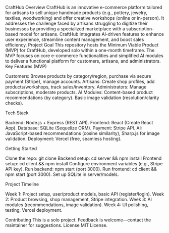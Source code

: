 CraftHub
Overview
CraftHub is an innovative e-commerce platform tailored for artisans to sell unique handmade products (e.g., pottery, jewelry, textiles, woodworking) and offer creative workshops (online or in-person). It addresses the challenge faced by artisans struggling to digitize their businesses by providing a specialized marketplace with a subscription-based model for artisans. CraftHub integrates AI-driven features to enhance user experience, streamline content management, and boost sales efficiency.
Project Goal
This repository hosts the Minimum Viable Product (MVP) for CraftHub, developed solo within a one-month timeframe. The MVP focuses on core e-commerce functionalities and simplified AI modules to deliver a functional platform for customers, artisans, and administrators.
Key Features (MVP)

Customers: Browse products by category/region, purchase via secure payment (Stripe), manage accounts.
Artisans: Create shop profiles, add products/workshops, track sales/inventory.
Administrators: Manage subscriptions, moderate products.
AI Modules:
Content-based product recommendations (by category).
Basic image validation (resolution/clarity checks).



Tech Stack

Backend: Node.js + Express (REST API).
Frontend: React (Create React App).
Database: SQLite (Sequelize ORM).
Payment: Stripe API.
AI: JavaScript-based recommendations (cosine similarity), Sharp.js for image validation.
Deployment: Vercel (free, seamless hosting).

Getting Started

Clone the repo: git clone <repo-url>
Backend setup: cd server && npm install
Frontend setup: cd client && npm install
Configure environment variables (e.g., Stripe API key).
Run backend: npm start (port 3000).
Run frontend: cd client && npm start (port 3000).
Set up SQLite in server/models.

Project Timeline

Week 1: Project setup, user/product models, basic API (register/login).
Week 2: Product browsing, shop management, Stripe integration.
Week 3: AI modules (recommendations, image validation).
Week 4: UI polishing, testing, Vercel deployment.

Contributing
This is a solo project. Feedback is welcome—contact the maintainer for suggestions.
License
MIT License.
